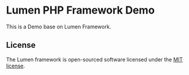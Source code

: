 # Lumen PHP Framework Demo

This is a Demo base on Lumen Framework.

## License

The Lumen framework is open-sourced software licensed under the [MIT license](https://opensource.org/licenses/MIT).
